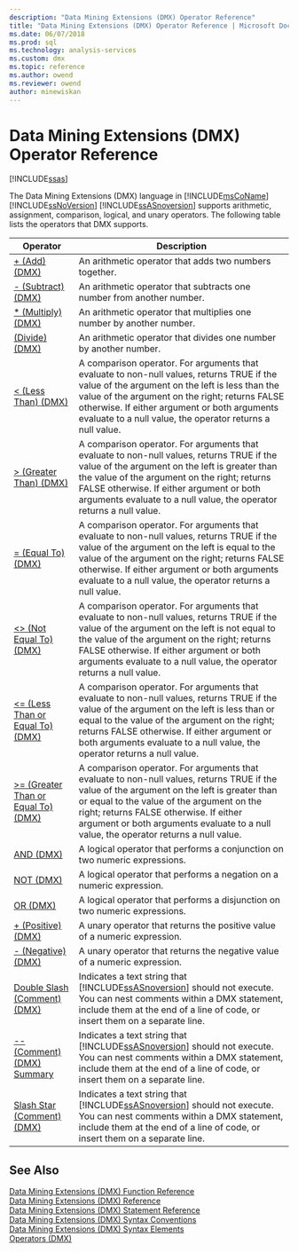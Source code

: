 ```yaml
---
description: "Data Mining Extensions (DMX) Operator Reference"
title: "Data Mining Extensions (DMX) Operator Reference | Microsoft Docs"
ms.date: 06/07/2018
ms.prod: sql
ms.technology: analysis-services
ms.custom: dmx
ms.topic: reference
ms.author: owend
ms.reviewer: owend
author: minewiskan
---
```

# Data Mining Extensions (DMX) Operator Reference
[!INCLUDE[ssas](../includes/applies-to-version/ssas.md)]

  The Data Mining Extensions (DMX) language in [!INCLUDE[msCoName](../includes/msconame-md.md)] [!INCLUDE[ssNoVersion](../includes/ssnoversion-md.md)] [!INCLUDE[ssASnoversion](../includes/ssasnoversion-md.md)] supports arithmetic, assignment, comparison, logical, and unary operators. The following table lists the operators that DMX supports.  
  
|Operator|Description|  
|--------------|-----------------|  
|[+ &#40;Add&#41; &#40;DMX&#41;](../dmx/add-dmx.md)|An arithmetic operator that adds two numbers together.|  
|[- &#40;Subtract&#41; &#40;DMX&#41;](../dmx/subtract-dmx.md)|An arithmetic operator that subtracts one number from another number.|  
|[&#42; &#40;Multiply&#41; &#40;DMX&#41;](../dmx/multiply-dmx.md)|An arithmetic operator that multiplies one number by another number.|  
|[&#40;Divide&#41; &#40;DMX&#41;](../dmx/divide-dmx.md)|An arithmetic operator that divides one number by another number.|  
|[&#60; &#40;Less Than&#41; &#40;DMX&#41;](../dmx/less-than-dmx.md)|A comparison operator. For arguments that evaluate to non-null values, returns TRUE if the value of the argument on the left is less than the value of the argument on the right; returns FALSE otherwise. If either argument or both arguments evaluate to a null value, the operator returns a null value.|  
|[&#62; &#40;Greater Than&#41; &#40;DMX&#41;](../dmx/greater-than-dmx.md)|A comparison operator. For arguments that evaluate to non-null values, returns TRUE if the value of the argument on the left is greater than the value of the argument on the right; returns FALSE otherwise. If either argument or both arguments evaluate to a null value, the operator returns a null value.|  
|[= &#40;Equal To&#41; &#40;DMX&#41;](../dmx/equal-to-dmx.md)|A comparison operator. For arguments that evaluate to non-null values, returns TRUE if the value of the argument on the left is equal to the value of the argument on the right; returns FALSE otherwise. If either argument or both arguments evaluate to a null value, the operator returns a null value.|  
|[&#60;&#62; &#40;Not Equal To&#41; &#40;DMX&#41;](../dmx/not-equal-to-dmx.md)|A comparison operator. For arguments that evaluate to non-null values, returns TRUE if the value of the argument on the left is not equal to the value of the argument on the right; returns FALSE otherwise. If either argument or both arguments evaluate to a null value, the operator returns a null value.|  
|[&#60;= &#40;Less Than or Equal To&#41; &#40;DMX&#41;](../dmx/less-than-or-equal-to-dmx.md)|A comparison operator. For arguments that evaluate to non-null values, returns TRUE if the value of the argument on the left is less than or equal to the value of the argument on the right; returns FALSE otherwise. If either argument or both arguments evaluate to a null value, the operator returns a null value.|  
|[&#62;= &#40;Greater Than or Equal To&#41; &#40;DMX&#41;](../dmx/greater-than-or-equal-to-dmx.md)|A comparison operator. For arguments that evaluate to non-null values, returns TRUE if the value of the argument on the left is greater than or equal to the value of the argument on the right; returns FALSE otherwise. If either argument or both arguments evaluate to a null value, the operator returns a null value.|  
|[AND &#40;DMX&#41;](../dmx/and-dmx.md)|A logical operator that performs a conjunction on two numeric expressions.|  
|[NOT &#40;DMX&#41;](../dmx/not-dmx.md)|A logical operator that performs a negation on a numeric expression.|  
|[OR &#40;DMX&#41;](../dmx/or-dmx.md)|A logical operator that performs a disjunction on two numeric expressions.|  
|[+ &#40;Positive&#41; &#40;DMX&#41;](../dmx/positive-dmx.md)|A unary operator that returns the positive value of a numeric expression.|  
|[- &#40;Negative&#41; &#40;DMX&#41;](../dmx/negative-dmx.md)|A unary operator that returns the negative value of a numeric expression.|  
|[Double Slash &#40;Comment&#41; &#40;DMX&#41;](../dmx/double-slash-comment-dmx.md)|Indicates a text string that [!INCLUDE[ssASnoversion](../includes/ssasnoversion-md.md)] should not execute. You can nest comments within a DMX statement, include them at the end of a line of code, or insert them on a separate line.|  
|[-- &#40;Comment&#41; &#40;DMX&#41; Summary](../dmx/comment-dmx-summary.md)|Indicates a text string that [!INCLUDE[ssASnoversion](../includes/ssasnoversion-md.md)] should not execute. You can nest comments within a DMX statement, include them at the end of a line of code, or insert them on a separate line.|  
|[Slash Star &#40;Comment&#41; &#40;DMX&#41;](../dmx/slash-star-comment-dmx.md)|Indicates a text string that [!INCLUDE[ssASnoversion](../includes/ssasnoversion-md.md)] should not execute. You can nest comments within a DMX statement, include them at the end of a line of code, or insert them on a separate line.|  
  
## See Also  
 [Data Mining Extensions &#40;DMX&#41; Function Reference](../dmx/data-mining-extensions-dmx-function-reference.md)   
 [Data Mining Extensions &#40;DMX&#41; Reference](../dmx/data-mining-extensions-dmx-reference.md)   
 [Data Mining Extensions &#40;DMX&#41; Statement Reference](../dmx/data-mining-extensions-dmx-statements.md)   
 [Data Mining Extensions &#40;DMX&#41; Syntax Conventions](../dmx/data-mining-extensions-dmx-syntax-conventions.md)   
 [Data Mining Extensions &#40;DMX&#41; Syntax Elements](../dmx/data-mining-extensions-dmx-syntax-elements.md)   
 [Operators &#40;DMX&#41;](../dmx/operators-dmx.md)  
  
  
